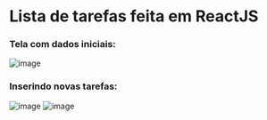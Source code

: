 # Lista de tarefas feita em ReactJS
### Tela com dados iniciais:
![image](https://user-images.githubusercontent.com/105018656/201766254-2fb77f36-040d-4cc3-8a55-10786bfdf0ea.png)
### Inserindo novas tarefas:
![image](https://user-images.githubusercontent.com/105018656/201766371-92f14941-ce8a-4d0e-be79-1ac6977cea1a.png)
![image](https://user-images.githubusercontent.com/105018656/201766428-7ed73413-6c2c-4158-8ce5-4a964bb8d207.png)



